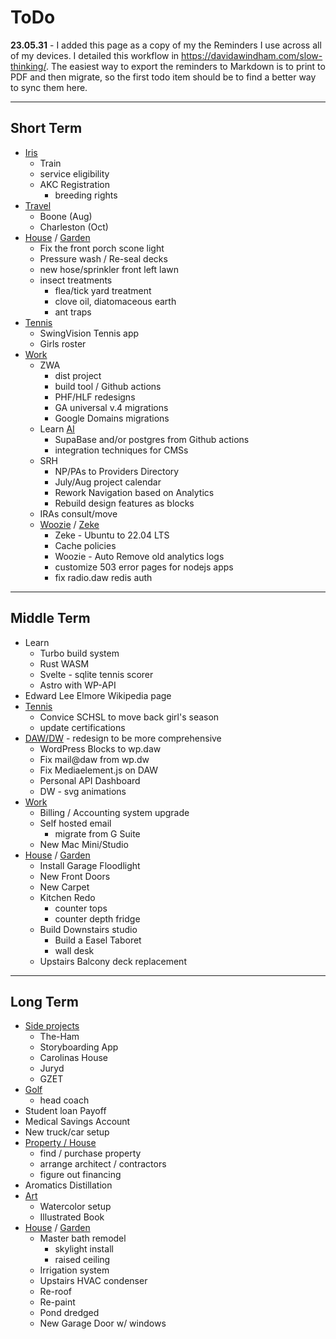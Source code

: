 # ToDo

**23.05.31** - I added this page as a copy of my the Reminders I use across all of my devices. I detailed this workflow in <https://davidawindham.com/slow-thinking/>. The easiest way to export the reminders to Markdown is to print to PDF and then migrate, so the first todo item should be to find a better way to sync them here.

---

## Short Term

- [Iris](/notes/dogs)
  - Train 
  - service eligibility
  - AKC Registration
    - breeding rights
- [Travel](/notes/travel)
  - Boone (Aug)
  - Charleston (Oct)
- [House](/notes/house) / [Garden](/notes/garden)
  - Fix the front porch scone light
  - Pressure wash / Re-seal decks
  - new hose/sprinkler front left lawn
  - insect treatments
    - flea/tick yard treatment
    - clove oil, diatomaceous earth
    - ant traps
- [Tennis](notes/tennis)
  - SwingVision Tennis app
  - Girls roster
- [Work](/notes/work)
  - ZWA
    - dist project
    - build tool / Github actions
    - PHF/HLF redesigns
    - GA universal v.4 migrations
    - Google Domains migrations
  - Learn [AI](/docs/saas/openai)
    - SupaBase and/or postgres from Github actions
    - integration techniques for CMSs
  - SRH
    - NP/PAs to Providers Directory
    - July/Aug project calendar
    - Rework Navigation based on Analytics
    - Rebuild design features as blocks
  - IRAs consult/move
  - [Woozie](/docs/computers/woozie) / [Zeke](/docs/computers/zeke)
    - Zeke - Ubuntu to 22.04 LTS
    - Cache policies
    - Woozie - Auto Remove old analytics logs
    - customize 503 error pages for nodejs apps
    - fix radio.daw redis auth

---

## Middle Term

- Learn
  - Turbo build system
  - Rust WASM
  - Svelte - sqlite tennis scorer
  - Astro with WP-API
- Edward Lee Elmore Wikipedia page
- [Tennis](/notes/tennis)
  - Convice SCHSL to move back girl's season
  - update certifications
- [DAW/DW](/docs/computers/woozie) - redesign to be more comprehensive
  - WordPress Blocks to wp.daw
  - Fix mail@daw from wp.dw
  - Fix Mediaelement.js on DAW
  - Personal API Dashboard
  - DW - svg animations
- [Work](/notes/work)
  - Billing / Accounting system upgrade
  - Self hosted email
    - migrate from G Suite
  - New Mac Mini/Studio
- [House](/notes/house) / [Garden](/notes/garden)
  - Install Garage Floodlight
  - New Front Doors
  - New Carpet
  - Kitchen Redo
    - counter tops
    - counter depth fridge
  - Build Downstairs studio
    - Build a Easel Taboret
    - wall desk
  - Upstairs Balcony deck replacement

---

## Long Term

- [Side projects](notes/work/projects/)
  - The-Ham
  - Storyboarding App
  - Carolinas House
  - Juryd
  - GZET
- [Golf](/notes/golf)
  - head coach
- Student loan Payoff
- Medical Savings Account
- New truck/car setup
- [Property / House](/notes/house)
  - find / purchase property
  - arrange architect / contractors
  - figure out financing
- Aromatics Distillation
- [Art](/notes/art)
  - Watercolor setup
  - Illustrated Book
- [House](/notes/house) / [Garden](/notes/garden)
  - Master bath remodel
    - skylight install
    - raised ceiling
  - Irrigation system
  - Upstairs HVAC condenser
  - Re-roof
  - Re-paint
  - Pond dredged
  - New Garage Door w/ windows  

